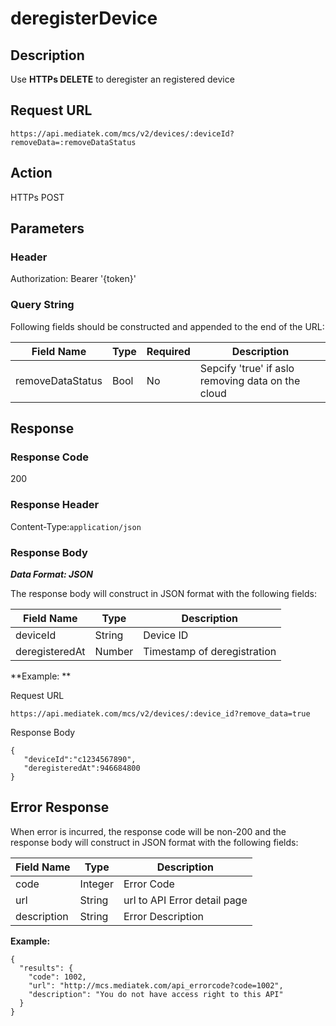 # deregisterDevice

## Description

Use **HTTPs DELETE** to deregister an registered device

## Request URL

```
https://api.mediatek.com/mcs/v2/devices/:deviceId?removeData=:removeDataStatus

```

## Action
HTTPs POST

## Parameters

### Header

Authorization: Bearer '{token}'

### Query String
Following fields should be constructed and appended to the end of the URL:

| Field Name | Type | Required |Description|
| --- | --- | --- | --- |
| removeDataStatus | Bool | No | Sepcify 'true' if aslo removing data on the cloud |




## Response

### Response Code
200

### Response Header

Content-Type:`application/json`
### Response Body

***Data Format: JSON***

The response body will construct in JSON format with the following fields:

| Field Name | Type |Description|
| --- | --- | --- |
| deviceId | String | Device ID |
| deregisteredAt | Number | Timestamp of deregistration |


**Example: **

Request URL
```
https://api.mediatek.com/mcs/v2/devices/:device_id?remove_data=true
```

Response Body

```
{
   "deviceId":"c1234567890",
   "deregisteredAt":946684800
}
```

## Error Response

When error is incurred, the response code will be non-200 and the response body will construct in JSON format with the following fields:

| Field Name | Type |Description|
| --- | --- | --- |
| code | Integer | Error Code |
| url | String | url to API Error detail page |
| description | String | Error Description |

**Example:**

```
{
  "results": {
    "code": 1002,
    "url": "http://mcs.mediatek.com/api_errorcode?code=1002",
    "description": "You do not have access right to this API"
  }
}
```
